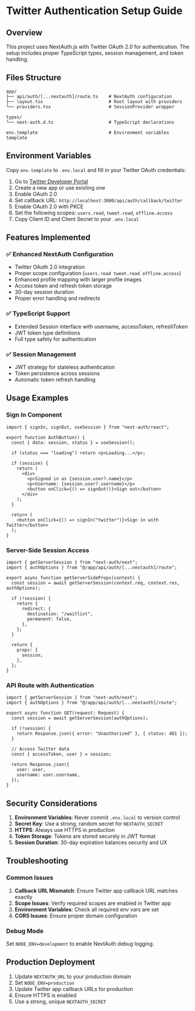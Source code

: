 # Twitter Authentication Setup Guide

## Overview

This project uses NextAuth.js with Twitter OAuth 2.0 for authentication. The setup includes proper TypeScript types, session management, and token handling.

## Files Structure

```
app/
├── api/auth/[...nextauth]/route.ts    # NextAuth configuration
├── layout.tsx                         # Root layout with providers
└── providers.tsx                      # SessionProvider wrapper

types/
└── next-auth.d.ts                     # TypeScript declarations

env.template                           # Environment variables template
```

## Environment Variables

Copy `env.template` to `.env.local` and fill in your Twitter OAuth credentials:

1. Go to [Twitter Developer Portal](https://developer.twitter.com/en/portal/dashboard)
2. Create a new app or use existing one
3. Enable OAuth 2.0
4. Set callback URL: `http://localhost:3000/api/auth/callback/twitter`
5. Enable OAuth 2.0 with PKCE
6. Set the following scopes: `users.read`, `tweet.read`, `offline.access`
7. Copy Client ID and Client Secret to your `.env.local`

## Features Implemented

### ✅ Enhanced NextAuth Configuration

- Twitter OAuth 2.0 integration
- Proper scope configuration (`users.read tweet.read offline.access`)
- Enhanced profile mapping with larger profile images
- Access token and refresh token storage
- 30-day session duration
- Proper error handling and redirects

### ✅ TypeScript Support

- Extended Session interface with username, accessToken, refreshToken
- JWT token type definitions
- Full type safety for authentication

### ✅ Session Management

- JWT strategy for stateless authentication
- Token persistence across sessions
- Automatic token refresh handling

## Usage Examples

### Sign In Component

```tsx
import { signIn, signOut, useSession } from "next-auth/react";

export function AuthButton() {
  const { data: session, status } = useSession();

  if (status === "loading") return <p>Loading...</p>;

  if (session) {
    return (
      <div>
        <p>Signed in as {session.user?.name}</p>
        <p>Username: {session.user?.username}</p>
        <button onClick={() => signOut()}>Sign out</button>
      </div>
    );
  }

  return (
    <button onClick={() => signIn("twitter")}>Sign in with Twitter</button>
  );
}
```

### Server-Side Session Access

```tsx
import { getServerSession } from "next-auth/next";
import { authOptions } from "@/app/api/auth/[...nextauth]/route";

export async function getServerSideProps(context) {
  const session = await getServerSession(context.req, context.res, authOptions);

  if (!session) {
    return {
      redirect: {
        destination: "/waitlist",
        permanent: false,
      },
    };
  }

  return {
    props: {
      session,
    },
  };
}
```

### API Route with Authentication

```tsx
import { getServerSession } from "next-auth/next";
import { authOptions } from "@/app/api/auth/[...nextauth]/route";

export async function GET(request: Request) {
  const session = await getServerSession(authOptions);

  if (!session) {
    return Response.json({ error: "Unauthorized" }, { status: 401 });
  }

  // Access Twitter data
  const { accessToken, user } = session;

  return Response.json({
    user: user,
    username: user.username,
  });
}
```

## Security Considerations

1. **Environment Variables**: Never commit `.env.local` to version control
2. **Secret Key**: Use a strong, random secret for `NEXTAUTH_SECRET`
3. **HTTPS**: Always use HTTPS in production
4. **Token Storage**: Tokens are stored securely in JWT format
5. **Session Duration**: 30-day expiration balances security and UX

## Troubleshooting

### Common Issues

1. **Callback URL Mismatch**: Ensure Twitter app callback URL matches exactly
2. **Scope Issues**: Verify required scopes are enabled in Twitter app
3. **Environment Variables**: Check all required env vars are set
4. **CORS Issues**: Ensure proper domain configuration

### Debug Mode

Set `NODE_ENV=development` to enable NextAuth debug logging.

## Production Deployment

1. Update `NEXTAUTH_URL` to your production domain
2. Set `NODE_ENV=production`
3. Update Twitter app callback URLs for production
4. Ensure HTTPS is enabled
5. Use a strong, unique `NEXTAUTH_SECRET`
